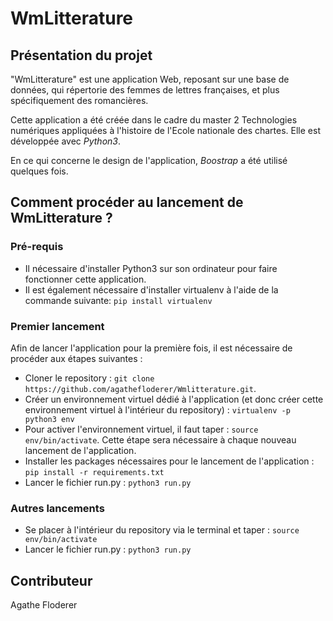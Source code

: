 # WmLitterature

## Présentation du projet

"WmLitterature" est une application Web, reposant sur une base de données, qui répertorie des femmes de lettres françaises, et plus spécifiquement des romancières.

Cette application a été créée dans le cadre du master 2 Technologies numériques appliquées à l'histoire de l'Ecole nationale des chartes. Elle est développée avec *Python3*.

En ce qui concerne le design de l'application, *Boostrap* a été utilisé quelques fois.

## Comment procéder au lancement de WmLitterature ?

### Pré-requis

- Il nécessaire d'installer Python3 sur son ordinateur pour faire fonctionner cette application. 
- Il est également nécessaire d'installer virtualenv à l'aide de la commande suivante: `pip install virtualenv`

### Premier lancement
Afin de lancer l'application pour la première fois, il est nécessaire de procéder aux étapes suivantes :
- Cloner le repository : `git clone https://github.com/agathefloderer/Wmlitterature.git`. 
- Créer un environnement virtuel dédié à l'application (et donc créer cette environnement virtuel à l'intérieur du repository) : `virtualenv -p python3 env`
- Pour activer l'environnement virtuel, il faut taper : `source env/bin/activate`. Cette étape sera nécessaire à chaque nouveau lancement de l'application.
- Installer les packages nécessaires pour le lancement de l'application : `pip install -r requirements.txt`
- Lancer le fichier run.py : `python3 run.py`

### Autres lancements
- Se placer à l'intérieur du repository via le terminal et taper : `source env/bin/activate`
- Lancer le fichier run.py : `python3 run.py`

## Contributeur 
Agathe Floderer
